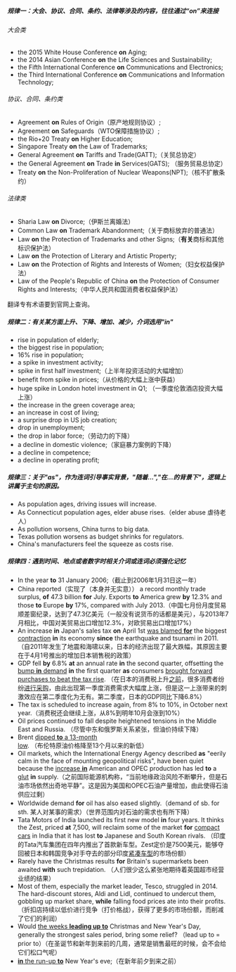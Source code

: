 ##### 规律一：大会、协议、合同、条约、法律等涉及的内容，往往通过“on”来连接

###### 大会类

- the 2015 White House Conference **on** Aging;
- the 2014 Asian Conference **on** the Life Sciences and Sustainability;
- the Fifth International Conference **on** Communications and Electronics;
- the Third International Conference **on** Communications and Information Technology;

###### 协议、合同、条约类

- Agreement **on** Rules of Origin（原产地规则协议）;
- Agreement **on** Safeguards（WTO保障措施协议）;
- the Rio+20 Treaty **on** Higher Education;
- Singapore Treaty **on** the Law of Trademarks;
- General Agreement **on** Tariffs and Trade(GATT);（关贸总协定）
- the General Agreement **on** Trade **in** Services(GATS); （服务贸易总协定）
- Treaty **on** the Non-Proliferation of Nuclear Weapons(NPT);（核不扩散条约）

###### 法律类

- Sharia Law **on** Divorce;（伊斯兰离婚法）
- Common Law **on** Trademark Abandonment;（关于商标放弃的普通法）
- Law **on** the Protection of Trademarks and other Signs;（**有关**商标和其他标识保护法）
- Law **on** the Protection of Literary and Artistic Property;
- Law **on** the Protection of Rights and Interests of Women;（妇女权益保护法）
- Law of the People's Republic of China **on** the Protection of Consumer Rights and Interests;（中华人民共和国消费者权益保护法）

翻译专有术语要到官网上查询。

##### 规律二：有关某方面上升、下降、增加、减少，介词选用"in"

- rise in population of elderly;
- the biggest rise in population;
- 16% rise in population;
- a spike in investment activity;
- spike in first half investment;（上半年投资活动的大幅增加）
- benefit from spike in prices;（从价格的大幅上涨中获益）
- huge spike in London hotel investment in Q1; （一季度伦敦酒店投资大幅上涨）
- the increase in the green coverage area;
- an increase in cost of living;
- a surprise drop in US job creation;
- drop in unemployment;
- the drop in labor force;（劳动力的下降）
- a decline in domestic violence;（家庭暴力案例的下降）
- a decline in competence;
- a decline in operating profit;

##### 规律三：关于"as"，作为连词引导事实背景，"随着...","在...的背景下"，逻辑上讲属于主句的原因。

- As population ages, driving issues will increase.
- As Connecticut population ages, elder abuse rises.（elder abuse 虐待老人）
- As pollution worsens, China turns to big data.
- Texas pollution worsens as budget shrinks for regulators.
- China's manufacturers feel the squeeze as costs rise.

##### 规律四：遇到时间、地点或者数字时相关介词或连词必须强化记忆

- In the year **to** 31 January 2006;（截止到2006年1月31日这一年）
- China reported（实现了（本身并无实意）） a record monthly trade surplus, **of** 47.3 billion **for** July. Exports **to** America grew **by** 12.3% and those **to** Europe **by** 17%, compared with July 2013.（中国七月份月度贸易顺差窗纪录，达到了47.3亿美元（一般没有说货币的话都是美元），与2013年7月相比，中国对美贸易出口增加12.3%，对欧贸易出口增加17%）
- An increase **in** Japan's sales tax **on** April 1st <u>was blamed **for**</u> the biggest <u>contraction</u> **in** its economy **since** the earthquake and tsunami in 2011. （自2011年发生了地震和海啸以来，日本的经济出现了最大跌幅，其原因主要在于4月1号推出的增加日本销售税的政策）
- GDP fell **by** 6.8% **at** an annual rate **in** the second quarter, offsetting the <u>bump **in** demand</u> **in** the first quarter **as** consumers <u>brought forward purchases to beat the tax rise</u>. （在日本的消费税上升<u>之前</u>，很多消费者纷纷<u>进行采购</u>，由此出现第一季度消费需求大幅度上涨，但是这一上涨带来的刺激效应在第二季度化为无有。第二季度，日本的GDP同比下降6.8%）
- The tax is scheduled to increase again, from 8% to 10%, in October next year.（消费税还会继续上涨，从8%到明年10月会涨到10%）
- Oil prices continued to fall despite heightened tensions in the Middle East and Russia. （尽管中东和俄罗斯关系紧张，但油价持续下降）
- Brent <u>dipped **to** a 13-month low</u>. （布伦特原油价格降至13个月以来的新低）
- Oil markets, which the International Energy Agency described **as** "eerily calm in the face of mounting geopolitical risks", have been quiet because the <u>increase **in**</u> American and OPEC production has led **to** a <u>glut</u> **in** supply.（之前国际能源机构称，“当前地缘政治风险不断攀升，但是石油市场依然出奇地平静”。这是因为美国和OPEC石油产量增加，由此使得石油供应过剩）
- Worldwide demand **for** oil has also eased slightly.（demand of sb. for sth. 某人对某事的需求）（世界范围内对石油的需求也有所下降）
- Tata Motors of India launched its first new model **in** four years. It thinks the Zest, priced **at** 7,500, will reclaim some of the market **for** <u>compact cars</u> in India that it has lost **to** Japanese and South Korean rivals. （印度的Tata汽车集团在四年内推出了首款新车型。Zest定价是7500美元，能够夺回被日本和韩国竞争对手夺去的部分印度<u>紧凑车型</u>的市场份额）
- Rarely have the Christmas results **for** Britain's supermarkets been awaited **with** such trepidation. （人们很少这么紧张地期待着英国超市经营业绩的结果）
- Most of them, especially the market leader, Tesco, struggled in 2014. The hard-discount stores, Aldi and Lidl, continued to undercut them, gobbling up market share, **while** falling food prices ate into their profits. （折扣店持续以低价进行竞争（打价格战），获得了更多的市场份额，而削减了它们的利润）
- Would <u>the weeks **leading up to**</u> Christmas and New Year's Day, generally the strongest sales period, bring some relief? （lead up to = prior to）（在圣诞节和新年到来前的几周，通常是销售最旺的时候，会不会给它们松口气呢）
- <u>**in** the run-up **to**</u> New Year's eve;（在新年前夕到来之前）

